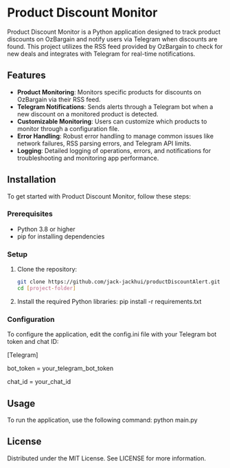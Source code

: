 # Product Discount Monitor

Product Discount Monitor is a Python application designed to track product discounts on OzBargain and notify users via Telegram when discounts are found. 
This project utilizes the RSS feed provided by OzBargain to check for new deals and integrates with Telegram for real-time notifications.

## Features

- **Product Monitoring**: Monitors specific products for discounts on OzBargain via their RSS feed.
- **Telegram Notifications**: Sends alerts through a Telegram bot when a new discount on a monitored product is detected.
- **Customizable Monitoring**: Users can customize which products to monitor through a configuration file.
- **Error Handling**: Robust error handling to manage common issues like network failures, RSS parsing errors, and Telegram API limits.
- **Logging**: Detailed logging of operations, errors, and notifications for troubleshooting and monitoring app performance.

## Installation

To get started with Product Discount Monitor, follow these steps:

### Prerequisites

- Python 3.8 or higher
- pip for installing dependencies

### Setup

1. Clone the repository:
   ```bash
   git clone https://github.com/jack-jackhui/productDiscountAlert.git
   cd [project-folder]

2. Install the required Python libraries:
   pip install -r requirements.txt

### Configuration
To configure the application, edit the config.ini file with your Telegram bot token and chat ID:

[Telegram]

bot_token = your_telegram_bot_token

chat_id = your_chat_id

## Usage
To run the application, use the following command:
python main.py

## License
Distributed under the MIT License. See LICENSE for more information.

